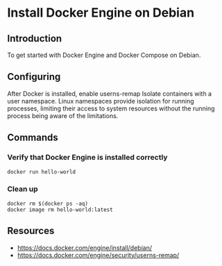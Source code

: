 # Install Docker Engine on Debian

## Introduction

To get started with Docker Engine and Docker Compose on Debian.

## Configuring

After Docker is installed, enable userns-remap Isolate containers with a user
namespace. Linux namespaces provide isolation for running processes, limiting
their access to system resources without the running process being aware of
the limitations.

## Commands

### Verify that Docker Engine is installed correctly

    docker run hello-world

### Clean up

    docker rm $(docker ps -aq)
    docker image rm hello-world:latest

## Resources

- <https://docs.docker.com/engine/install/debian/>
- <https://docs.docker.com/engine/security/userns-remap/>
